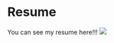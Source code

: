 # Resume
You can see my resume here!!!
<a href="https://www.codechef.com/users/nisarg_0" target="_blank"> <img src="https://icons-for-free.com/iconfiles/png/512/codechef-1324440139527402917.png"/> </a> 
